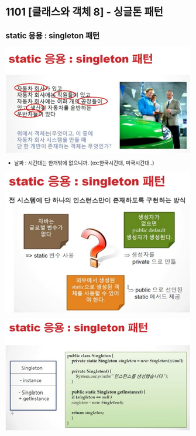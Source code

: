 # 1101 [클래스와 객체 8] - 싱글톤 패턴

## static 응용 : singleton 패턴

![img_16.png](img/img_16.png)

- 날짜 : 시간대는 한개밖에 없으니까. (ex:한국시간대, 미국시간대..)

![img_17.png](img/img_17.png)

![img_18.png](img/img_18.png)